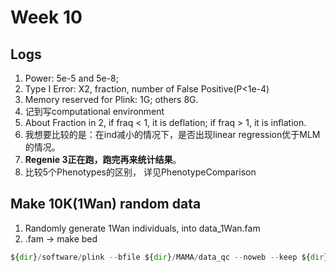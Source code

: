 # Week 10

## Logs
1. Power: 5e-5 and 5e-8;   
2. Type I Error: X2, fraction, number of False Positive(P<1e-4)   
3. Memory reserved for Plink: 1G; others 8G.   
4. 记到写computational environment   
5. About Fraction in 2, if fraq < 1, it is deflation; if fraq > 1, it is inflation.   
6. 我想要比较的是：在ind减小的情况下，是否出现linear regression优于MLM的情况。   
7. **Regenie 3正在跑，跑完再来统计结果**。   
8. 比较5个Phenotypes的区别， 详见PhenotypeComparison   

## Make 10K(1Wan) random data
1. Randomly generate 1Wan individuals, into data_1Wan.fam   
2. .fam -> make bed
```python
${dir}/software/plink --bfile ${dir}/MAMA/data_qc --noweb --keep ${dir}/data_1Wan.fam --recode --make-bed --out ${dir}/data_1Wan
```